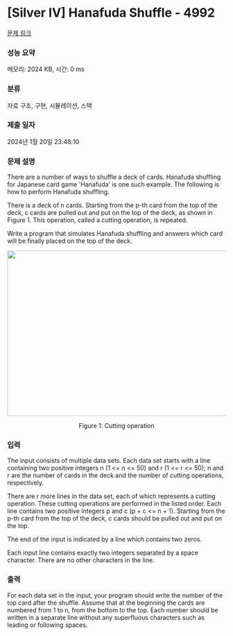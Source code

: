 # [Silver IV] Hanafuda Shuffle - 4992 

[문제 링크](https://www.acmicpc.net/problem/4992) 

### 성능 요약

메모리: 2024 KB, 시간: 0 ms

### 분류

자료 구조, 구현, 시뮬레이션, 스택

### 제출 일자

2024년 1월 20일 23:48:10

### 문제 설명

<p>There are a number of ways to shuffle a deck of cards. Hanafuda shuffling for Japanese card game 'Hanafuda' is one such example. The following is how to perform Hanafuda shuffling.</p>

<p>There is a deck of n cards. Starting from the p-th card from the top of the deck, c cards are pulled out and put on the top of the deck, as shown in Figure 1. This operation, called a cutting operation, is repeated.</p>

<p>Write a program that simulates Hanafuda shuffling and answers which card will be finally placed on the top of the deck.</p>

<p style="text-align: center;"><img alt="" src="https://www.acmicpc.net/upload/images3/A.gif" style="height:380px; width:574px"></p>

<p style="text-align: center;">Figure 1: Cutting operation</p>

### 입력 

 <p>The input consists of multiple data sets. Each data set starts with a line containing two positive integers n (1 <= n <= 50) and r (1 <= r <= 50); n and r are the number of cards in the deck and the number of cutting operations, respectively.</p>

<p>There are r more lines in the data set, each of which represents a cutting operation. These cutting operations are performed in the listed order. Each line contains two positive integers p and c (p + c <= n + 1). Starting from the p-th card from the top of the deck, c cards should be pulled out and put on the top.</p>

<p>The end of the input is indicated by a line which contains two zeros.</p>

<p>Each input line contains exactly two integers separated by a space character. There are no other characters in the line.</p>

### 출력 

 <p>For each data set in the input, your program should write the number of the top card after the shuffle. Assume that at the beginning the cards are numbered from 1 to n, from the bottom to the top. Each number should be written in a separate line without any superfluous characters such as leading or following spaces.</p>

